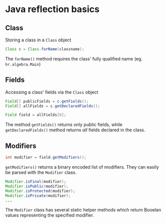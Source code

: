 # Java reflection basics

## Class
Storing a class in a `Class` object
```java
Class c = Class.forName(classname);
```

The `forName()` method requires the class' fully qualified name (eg. `hr.algebra.Main`)

## Fields
Accessing a class' fields via the `Class` object
```java
Field[] publicFields = c.getFields();
Field[] allFields = c.getDeclaredFields();

Field field = allFields[0];
```

The method `getFields()` returns only public fields,
while `getDeclaredFields()` method returns _all_ fields declared in the class.

## Modifiers
```java
int modifier = field.getModifiers();
```

`getModifiers()` returns a binary encoded list of modifiers. They can easily be parsed with the `Modifier` class.

```java
Modifier.isFinal(modifier);
Modifier.isPublic(modifier);
Modifier.isProtected(modifier);
Modifier.isPrivate(modifier);
...
```

The `Modifier` class has several static helper methods which return Booelan values representing the specified modifier.